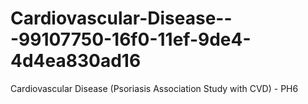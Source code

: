 # Cardiovascular-Disease---99107750-16f0-11ef-9de4-4d4ea830ad16
Cardiovascular Disease (Psoriasis Association Study with CVD) - PH6
